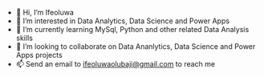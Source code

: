 - 👋 Hi, I’m Ifeoluwa
- 👀 I’m interested in Data Analytics, Data Science and Power Apps
- 🌱 I’m currently learning MySql, Python and other related Data Analysis skills
- 💞️ I’m looking to collaborate on Data Ananlytics, Data Science and Power Apps projects
- 📫 Send an email to ifeoluwaolubaji@gmail.com to reach me 

<!---
Ifeoluwa10/Ifeoluwa10 is a ✨ special ✨ repository because its `README.md` (this file) appears on your GitHub profile.
You can click the Preview link to take a look at your changes.
--->
